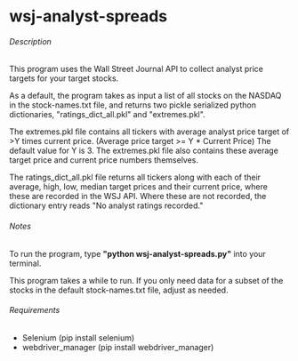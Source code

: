 # wsj-analyst-spreads

###### Description
This program uses the Wall Street Journal API to collect analyst price targets for your target stocks.

As a default, the program takes as input a list of all stocks on the NASDAQ in the stock-names.txt file, and returns two pickle serialized python dictionaries, "ratings_dict_all.pkl" and "extremes.pkl".

The extremes.pkl file contains all tickers with average analyst price target of >Y times current price. (Average price target >= Y * Current Price) The default value for Y is 3. The extremes.pkl file also contains these average target price and current price numbers themselves.

The ratings_dict_all.pkl file returns all tickers along with each of their average, high, low, median target prices and their current price, where these are recorded in the WSJ API. Where these are not recorded, the dictionary entry reads "No analyst ratings recorded."

###### Notes

To run the program, type **"python wsj-analyst-spreads.py"** into your terminal.

This program takes a while to run. If you only need data for a subset of the stocks in the default stock-names.txt file, adjust as needed.

###### Requirements
- Selenium (pip install selenium)
- webdriver_manager (pip install webdriver_manager)


